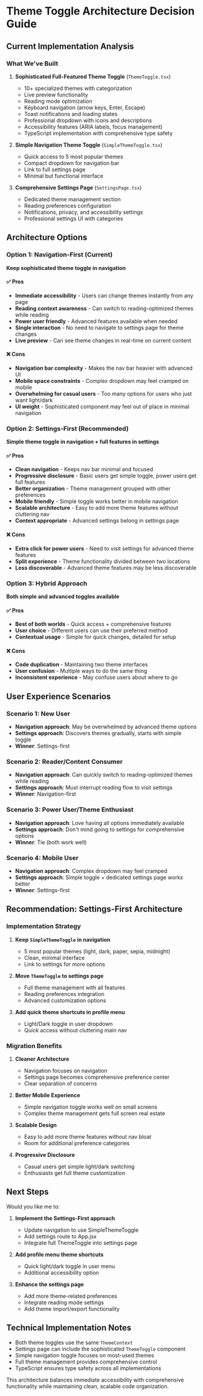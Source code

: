 # Theme Toggle Architecture Decision Guide

## Current Implementation Analysis

### What We've Built

1. **Sophisticated Full-Featured Theme Toggle** (`ThemeToggle.tsx`)
   - 10+ specialized themes with categorization
   - Live preview functionality
   - Reading mode optimization
   - Keyboard navigation (arrow keys, Enter, Escape)
   - Toast notifications and loading states
   - Professional dropdown with icons and descriptions
   - Accessibility features (ARIA labels, focus management)
   - TypeScript implementation with comprehensive type safety

2. **Simple Navigation Theme Toggle** (`SimpleThemeToggle.tsx`)
   - Quick access to 5 most popular themes
   - Compact dropdown for navigation bar
   - Link to full settings page
   - Minimal but functional interface

3. **Comprehensive Settings Page** (`SettingsPage.tsx`)
   - Dedicated theme management section
   - Reading preferences configuration
   - Notifications, privacy, and accessibility settings
   - Professional settings UI with categories

## Architecture Options

### Option 1: Navigation-First (Current)

**Keep sophisticated theme toggle in navigation**

#### ✅ Pros

- **Immediate accessibility** - Users can change themes instantly from any page
- **Reading context awareness** - Can switch to reading-optimized themes while reading
- **Power user friendly** - Advanced features available when needed
- **Single interaction** - No need to navigate to settings page for theme changes
- **Live preview** - Can see theme changes in real-time on current content

#### ❌ Cons

- **Navigation bar complexity** - Makes the nav bar heavier with advanced UI
- **Mobile space constraints** - Complex dropdown may feel cramped on mobile
- **Overwhelming for casual users** - Too many options for users who just want light/dark
- **UI weight** - Sophisticated component may feel out of place in minimal navigation

### Option 2: Settings-First (Recommended)

**Simple theme toggle in navigation + full features in settings**

#### ✅ Pros

- **Clean navigation** - Keeps nav bar minimal and focused
- **Progressive disclosure** - Basic users get simple toggle, power users get full features
- **Better organization** - Theme management grouped with other preferences
- **Mobile friendly** - Simple toggle works better in mobile navigation
- **Scalable architecture** - Easy to add more theme features without cluttering nav
- **Context appropriate** - Advanced settings belong in settings page

#### ❌ Cons

- **Extra click for power users** - Need to visit settings for advanced theme features
- **Split experience** - Theme functionality divided between two locations
- **Less discoverable** - Advanced theme features may be less discoverable

### Option 3: Hybrid Approach

**Both simple and advanced toggles available**

#### ✅ Pros

- **Best of both worlds** - Quick access + comprehensive features
- **User choice** - Different users can use their preferred method
- **Contextual usage** - Simple for quick changes, detailed for setup

#### ❌ Cons

- **Code duplication** - Maintaining two theme interfaces
- **User confusion** - Multiple ways to do the same thing
- **Inconsistent experience** - May confuse users about where to go

## User Experience Scenarios

### Scenario 1: New User

- **Navigation approach**: May be overwhelmed by advanced theme options
- **Settings approach**: Discovers themes gradually, starts with simple toggle
- **Winner**: Settings-first

### Scenario 2: Reader/Content Consumer

- **Navigation approach**: Can quickly switch to reading-optimized themes while reading
- **Settings approach**: Must interrupt reading flow to visit settings
- **Winner**: Navigation-first

### Scenario 3: Power User/Theme Enthusiast

- **Navigation approach**: Love having all options immediately available
- **Settings approach**: Don't mind going to settings for comprehensive options
- **Winner**: Tie (both work well)

### Scenario 4: Mobile User

- **Navigation approach**: Complex dropdown may feel cramped
- **Settings approach**: Simple toggle + dedicated settings page works better
- **Winner**: Settings-first

## Recommendation: Settings-First Architecture

### Implementation Strategy

1. **Keep `SimpleThemeToggle` in navigation**
   - 5 most popular themes (light, dark, paper, sepia, midnight)
   - Clean, minimal interface
   - Link to settings for more options

2. **Move `ThemeToggle` to settings page**
   - Full theme management with all features
   - Reading preferences integration
   - Advanced customization options

3. **Add quick theme shortcuts in profile menu**
   - Light/Dark toggle in user dropdown
   - Quick access without cluttering main nav

### Migration Benefits

1. **Cleaner Architecture**
   - Navigation focuses on navigation
   - Settings page becomes comprehensive preference center
   - Clear separation of concerns

2. **Better Mobile Experience**
   - Simple navigation toggle works well on small screens
   - Complex theme management gets full screen real estate

3. **Scalable Design**
   - Easy to add more theme features without nav bloat
   - Room for additional preference categories

4. **Progressive Disclosure**
   - Casual users get simple light/dark switching
   - Enthusiasts get full theme customization

## Next Steps

Would you like me to:

1. **Implement the Settings-First approach**
   - Update navigation to use SimpleThemeToggle
   - Add settings route to App.jsx
   - Integrate full ThemeToggle into settings page

2. **Add profile menu theme shortcuts**
   - Quick light/dark toggle in user menu
   - Additional accessibility option

3. **Enhance the settings page**
   - Add more theme-related preferences
   - Integrate reading mode settings
   - Add theme import/export functionality

## Technical Implementation Notes

- Both theme toggles use the same `ThemeContext`
- Settings page can include the sophisticated `ThemeToggle` component
- Simple navigation toggle focuses on most-used themes
- Full theme management provides comprehensive control
- TypeScript ensures type safety across all implementations

This architecture balances immediate accessibility with comprehensive functionality while maintaining clean, scalable code organization.
